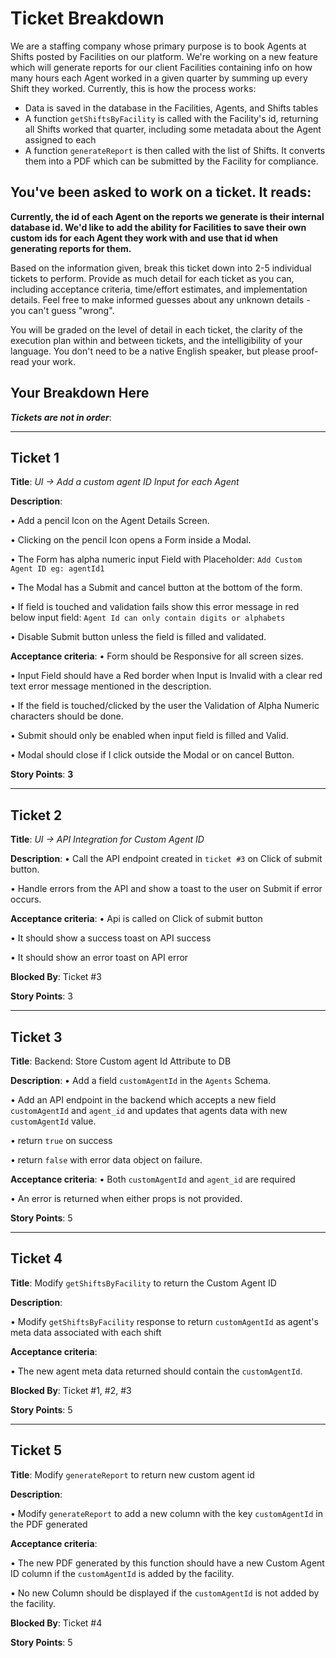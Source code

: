 # Ticket Breakdown
We are a staffing company whose primary purpose is to book Agents at Shifts posted by Facilities on our platform. We're working on a new feature which will generate reports for our client Facilities containing info on how many hours each Agent worked in a given quarter by summing up every Shift they worked. Currently, this is how the process works:

- Data is saved in the database in the Facilities, Agents, and Shifts tables
- A function `getShiftsByFacility` is called with the Facility's id, returning all Shifts worked that quarter, including some metadata about the Agent assigned to each
- A function `generateReport` is then called with the list of Shifts. It converts them into a PDF which can be submitted by the Facility for compliance.

## You've been asked to work on a ticket. It reads:

**Currently, the id of each Agent on the reports we generate is their internal database id. We'd like to add the ability for Facilities to save their own custom ids for each Agent they work with and use that id when generating reports for them.**


Based on the information given, break this ticket down into 2-5 individual tickets to perform. Provide as much detail for each ticket as you can, including acceptance criteria, time/effort estimates, and implementation details. Feel free to make informed guesses about any unknown details - you can't guess "wrong".


You will be graded on the level of detail in each ticket, the clarity of the execution plan within and between tickets, and the intelligibility of your language. You don't need to be a native English speaker, but please proof-read your work.

## Your Breakdown Here
***Tickets are not in order***:

---
## Ticket 1 
**Title**: *UI -> Add a custom agent ID Input for each Agent*

**Description**: 

• Add a pencil Icon on the Agent Details Screen.

• Clicking on the pencil Icon opens a Form inside a Modal.

• The Form has alpha numeric input Field with Placeholder: `Add Custom Agent ID eg: agentId1`

• The Modal has a Submit and cancel button at the bottom of the form.

• If field is touched and validation fails show this error message in red below input field: `Agent Id can only contain digits or alphabets`

• Disable Submit button unless the field is filled and validated.


**Acceptance criteria**: 
• Form should be Responsive for all screen sizes.

• Input Field should have a Red border when Input is Invalid with a clear red text error message mentioned in the description.

• If the field is touched/clicked by the user the Validation of Alpha Numeric characters should be done.

• Submit should only be enabled when input field is filled and Valid.

• Modal should close if I click outside the Modal or on cancel Button.

**Story Points**: **3**


---

## Ticket 2 
**Title**: *UI -> API Integration for Custom Agent ID*

**Description**: 
• Call the API endpoint created in `ticket #3` on Click of submit button. 

• Handle errors from the API and show a toast to the user on Submit if error occurs.

**Acceptance criteria**: 
• Api is called on Click of submit button

• It should show a success toast on API success

• It should show an error toast on API error

**Blocked By**: Ticket #3

**Story Points**: 3


---

## Ticket 3
**Title**: Backend: Store Custom agent Id Attribute to DB 

**Description**: 
• Add a field `customAgentId` in the `Agents` Schema.

• Add an API endpoint in the backend which accepts a new field `customAgentId` and `agent_id` and updates that agents data with new `customAgentId` value.

• return `true` on success

• return `false` with error data object on failure.

**Acceptance criteria**: 
• Both `customAgentId` and `agent_id` are required

• An error is returned when either props is not provided.


**Story Points**: 5

---


## Ticket 4
**Title**: Modify `getShiftsByFacility` to return the Custom Agent ID

**Description**: 

• Modify `getShiftsByFacility` response to return `customAgentId` as agent's meta data associated with each shift

**Acceptance criteria**: 

• The new agent meta data returned should contain the `customAgentId`.


**Blocked By**: Ticket #1, #2, #3

**Story Points**: 5


---

## Ticket 5
**Title**: Modify `generateReport` to return new custom agent id

**Description**: 

• Modify `generateReport` to add a new column with the key `customAgentId` in the PDF generated

**Acceptance criteria**: 

• The new PDF generated by this function should have a new Custom Agent ID column if the `customAgentId` is added by the facility.

• No new Column should be displayed if the `customAgentId` is not added by the facility.

**Blocked By**: Ticket #4

**Story Points**: 5